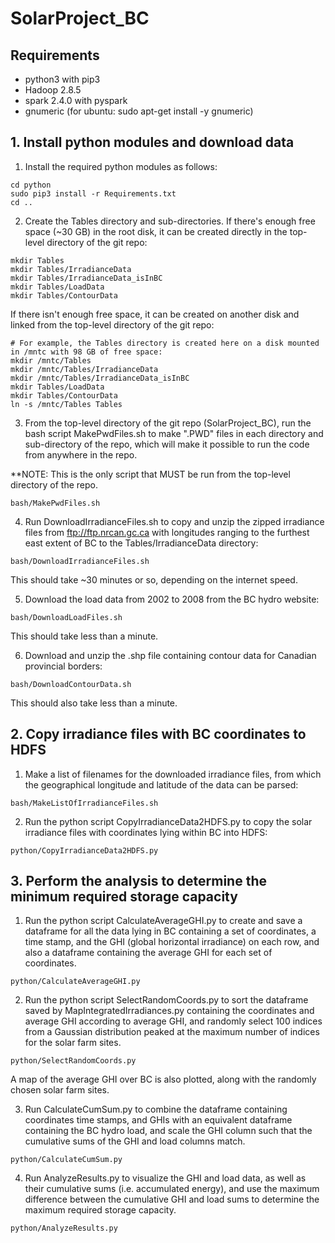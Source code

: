 # SolarProject_BC

## Requirements
  * python3 with pip3
  * Hadoop 2.8.5
  * spark 2.4.0 with pyspark
  * gnumeric (for ubuntu: sudo apt-get install -y gnumeric)
   
   
## 1. Install python modules and download data
  
1. Install the required python modules as follows:
  
~~~~
cd python
sudo pip3 install -r Requirements.txt
cd ..
~~~~
    
2. Create the Tables directory and sub-directories. If there's enough free space (~30 GB) in the root disk, it can be created directly in the top-level directory of the git repo:
  
~~~~
mkdir Tables
mkdir Tables/IrradianceData
mkdir Tables/IrradianceData_isInBC
mkdir Tables/LoadData
mkdir Tables/ContourData
~~~~
  
If there isn't enough free space, it can be created on another disk and linked from the top-level directory of the git repo:
  
~~~~
# For example, the Tables directory is created here on a disk mounted in /mntc with 98 GB of free space:
mkdir /mntc/Tables
mkdir /mntc/Tables/IrradianceData
mkdir /mntc/Tables/IrradianceData_isInBC
mkdir Tables/LoadData
mkdir Tables/ContourData
ln -s /mntc/Tables Tables
~~~~
  
3. From the top-level directory of the git repo (SolarProject_BC), run the bash script MakePwdFiles.sh to make ".PWD" files in each directory and sub-directory of the repo, which will make it possible to run the code from anywhere in the repo. 

**NOTE: This is the only script that MUST be run from the top-level directory of the repo.
  
~~~~
bash/MakePwdFiles.sh
~~~~
  
4. Run DownloadIrradianceFiles.sh to copy and unzip the zipped irradiance files from ftp://ftp.nrcan.gc.ca with longitudes ranging to the furthest east extent of BC to the Tables/IrradianceData directory:
  
~~~~
bash/DownloadIrradianceFiles.sh
~~~~

This should take ~30 minutes or so, depending on the internet speed.
  
5. Download the load data from 2002 to 2008 from the BC hydro website:

~~~~
bash/DownloadLoadFiles.sh
~~~~

This should take less than a minute. 
  
6. Download and unzip the .shp file containing contour data for Canadian provincial borders:

~~~~
bash/DownloadContourData.sh
~~~~

This should also take less than a minute.


## 2. Copy irradiance files with BC coordinates to HDFS

1. Make a list of filenames for the downloaded irradiance files, from which the geographical longitude and latitude of the data can be parsed:

~~~~
bash/MakeListOfIrradianceFiles.sh
~~~~

2. Run the python script CopyIrradianceData2HDFS.py to copy the solar irradiance files with coordinates lying within BC into HDFS:

~~~~
python/CopyIrradianceData2HDFS.py
~~~~

## 3. Perform the analysis to determine the minimum required storage capacity

1. Run the python script CalculateAverageGHI.py to create and save a dataframe for all the data lying in BC containing a set of coordinates, a time stamp, and the GHI (global horizontal irradiance) on each row, and also a dataframe containing the average GHI for each set of coordinates.

~~~~
python/CalculateAverageGHI.py
~~~~

2. Run the python script SelectRandomCoords.py to sort the dataframe saved by MapIntegratedIrradiances.py containing the coordinates and average GHI according to average GHI, and randomly select 100 indices from a Gaussian distribution peaked at the maximum number of indices for the solar farm sites. 

~~~~
python/SelectRandomCoords.py
~~~~

A map of the average GHI over BC is also plotted, along with the randomly chosen solar farm sites.

3. Run CalculateCumSum.py to combine the dataframe containing coordinates time stamps, and GHIs with an equivalent dataframe containing the BC hydro load, and scale the GHI column such that the cumulative sums of the GHI and load columns match.

~~~~
python/CalculateCumSum.py
~~~~

4. Run AnalyzeResults.py to visualize the GHI and load data, as well as their cumulative sums (i.e. accumulated energy), and use the maximum difference between the cumulative GHI and load sums to determine the maximum required storage capacity.

~~~~
python/AnalyzeResults.py
~~~~
